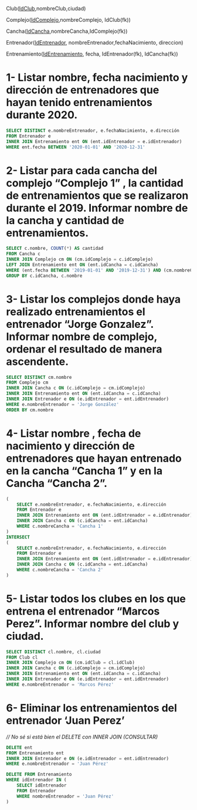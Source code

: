 Club(<ins>IdClub</ins>,nombreClub,ciudad)

Complejo(<ins>IdComplejo</ins>,nombreComplejo, IdClub(fk))

Cancha(<ins>IdCancha</ins>,nombreCancha,IdComplejo(fk))

Entrenador(<ins>IdEntrenador</ins>, nombreEntrenador,fechaNacimiento, direccion)

Entrenamiento(<ins>IdEntrenamiento</ins>, fecha, IdEntrenador(fk), IdCancha(fk))

# 1- Listar nombre, fecha nacimiento y dirección de entrenadores que hayan tenido entrenamientos durante 2020.

```sql
SELECT DISTINCT e.nombreEntrenador, e.fechaNacimiento, e.dirección
FROM Entrenador e
INNER JOIN Entrenamiento ent ON (ent.idEntrenador = e.idEntrenador)
WHERE ent.fecha BETWEEN '2020-01-01' AND '2020-12-31'
```

# 2- Listar para cada cancha del complejo “Complejo 1” , la cantidad de entrenamientos que se realizaron durante el 2019. Informar nombre de la cancha y cantidad de entrenamientos.

```sql
SELECT c.nombre, COUNT(*) AS cantidad
FROM Cancha c
INNER JOIN Complejo cm ON (cm.idComplejo = c.idComplejo)
LEFT JOIN Entrenamiento ent ON (ent.idCancha = c.idCancha)
WHERE (ent.fecha BETWEEN '2019-01-01' AND '2019-12-31') AND (cm.nombreComplejo = 'Complejo 1')
GROUP BY c.idCancha, c.nombre
```

# 3- Listar los complejos donde haya realizado entrenamientos el entrenador “Jorge Gonzalez”. Informar nombre de complejo, ordenar el resultado de manera ascendente.

```sql
SELECT DISTINCT cm.nombre
FROM Complejo cm
INNER JOIN Cancha c ON (c.idComplejo = cm.idComplejo)
INNER JOIN Entrenamiento ent ON (ent.idCancha = c.idCancha)
INNER JOIN Entrenador e ON (e.idEntrenador = ent.idEntrenador)
WHERE e.nombreEntrenador = 'Jorge González'
ORDER BY cm.nombre
```

# 4- Listar nombre , fecha de nacimiento y dirección de entrenadores que hayan entrenado en la cancha “Cancha 1” y en la Cancha “Cancha 2”.

```sql
(
    SELECT e.nombreEntrenador, e.fechaNacimiento, e.dirección
    FROM Entrenador e
    INNER JOIN Entrenamiento ent ON (ent.idEntrenador = e.idEntrenador)
    INNER JOIN Cancha c ON (c.idCancha = ent.idCancha)
    WHERE c.nombreCancha = 'Cancha 1'
)
INTERSECT
(
    SELECT e.nombreEntrenador, e.fechaNacimiento, e.dirección
    FROM Entrenador e
    INNER JOIN Entrenamiento ent ON (ent.idEntrenador = e.idEntrenador)
    INNER JOIN Cancha c ON (c.idCancha = ent.idCancha)
    WHERE c.nombreCancha = 'Cancha 2'
)
```

# 5- Listar todos los clubes en los que entrena el entrenador “Marcos Perez”. Informar nombre del club y ciudad.

```sql
SELECT DISTINCT cl.nombre, cl.ciudad
FROM Club cl
INNER JOIN Complejo cm ON (cm.idClub = cl.idClub)
INNER JOIN Cancha c ON (c.idComplejo = cm.idComplejo)
INNER JOIN Entrenamiento ent ON (ent.idCancha = c.idCancha)
INNER JOIN Entrenador e ON (e.idEntrenador = ent.idEntrenador)
WHERE e.nombreEntrenador = 'Marcos Pérez'
```

# 6- Eliminar los entrenamientos del entrenador ‘Juan Perez’

*// No sé si está bien el DELETE con INNER JOIN (CONSULTAR)*

```sql
DELETE ent
FROM Entrenamiento ent
INNER JOIN Entrenador e ON (e.idEntrenador = ent.idEntrenador)
WHERE e.nombreEntrenador = 'Juan Pérez'
```

```sql
DELETE FROM Entrenamiento
WHERE idEntrenador IN (
    SELECT idEntrenador
    FROM Entrenador
    WHERE nombreEntrenador = 'Juan Pérez'
)
```